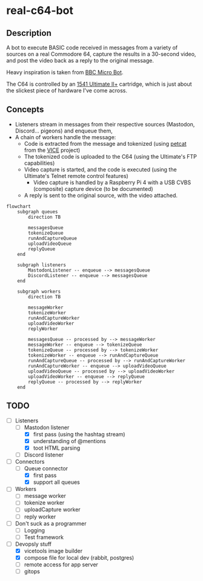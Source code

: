 # real-c64-bot

## Description

A bot to execute BASIC code received in messages from a variety of sources
on a real Commodore 64, capture the results in a 30-second video, and post the
video back as a reply to the original message.

Heavy inspiration is taken from [BBC Micro Bot](https://www.bbcmicrobot.com).

The C64 is controlled by an [1541 Ultimate II+](https://www.ultimate64.com/)
cartridge, which is just about the slickest piece of hardware I've come across.

## Concepts

* Listeners stream in messages from their respective sources (Mastodon, Discord... pigeons) and enqueue them,
* A chain of workers handle the message:
    * Code is extracted from the message and tokenized (using [petcat](https://vice-emu.sourceforge.io/vice_16.html) from the [VICE](https://vice-emu.sourceforge.io/vice_16.html) project)
    * The tokenized code is uploaded to the C64 (using the Ultimate's FTP capabilities)
    * Video capture is started, and the code is executed (using the Ultimate's Telnet remote control features)
        * Video capture is handled by a Raspberry Pi 4 with a USB CVBS (composite) capture device (to be documented)
    * A reply is sent to the original source, with the video attached.

```mermaid 
flowchart
    subgraph queues
        direction TB

        messagesQueue
        tokenizeQueue
        runAndCaptureQueue
        uploadVideoQueue
        replyQueue
    end

    subgraph listeners
        MastodonListener -- enqueue --> messagesQueue
        DiscordListener -- enqueue --> messagesQueue
    end
    
    subgraph workers
        direction TB

        messageWorker
        tokenizeWorker 
        runAndCaptureWorker
        uploadVideoWorker
        replyWorker

        messagesQueue -- processed by --> messageWorker
        messageWorker -- enqueue --> tokenizeQueue
        tokenizeQueue -- processed by --> tokenizeWorker
        tokenizeWorker -- enqueue --> runAndCaptureQueue
        runAndCaptureQueue -- processed by --> runAndCaptureWorker
        runAndCaptureWorker -- enqueue --> uploadVideoQueue
        uploadVideoQueue -- processed by --> uploadVideoWorker
        uploadVideoWorker -- enqueue --> replyQueue
        replyQueue -- processed by --> replyWorker
    end
```

## TODO

- [ ] Listeners
    - [ ] Mastodon listener
        - [X] first pass (using the hashtag stream)
        - [X] understanding of @mentions
        - [X] toot HTML parsing
    - [ ] Discord listener
- [ ] Connectors
    - [ ] Queue connector
      - [X] first pass
      - [X] support all queues
- [ ] Workers
    - [ ] message worker
    - [ ] tokenize worker
    - [ ] uploadCapture worker
    - [ ] reply worker
- [ ] Don't suck as a programmer
    - [ ] Logging
    - [ ] Test framework
- [ ] Devopsly stuff
    - [X] vicetools image builder
    - [X] compose file for local dev (rabbit, postgres)
    - [ ] remote access for app server
    - [ ] gitops
